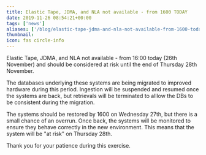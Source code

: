 ```yaml
---
title: Elastic Tape, JDMA, and NLA not available - from 1600 TODAY
date: 2019-11-26 08:54:21+00:00
tags: ['news']
aliases: ['/blog/elastic-tape-jdma-and-nla-not-available-from-1600-today']
thumbnail: 
icon: fas circle-info
---
```

Elastic Tape, JDMA, and NLA not available - from 16:00 today (26th November) and should be considered at risk until the end of Thursday 28th November. 


The databases underlying these systems are being migrated to improved hardware during this period. Ingestion will be suspended and resumed once the systems are back, but retrievals will be terminated to alllow the DBs to be consistent during the migration.


The systems should be restored by 1600 on Wednesday 27th, but there is a small chance of an overrun. Once back, the systems will be monitored to ensure they behave correctly in the new environment. This means that the system will be "at risk" on Thursday 28th.


Thank you for your patience during this exercise.

